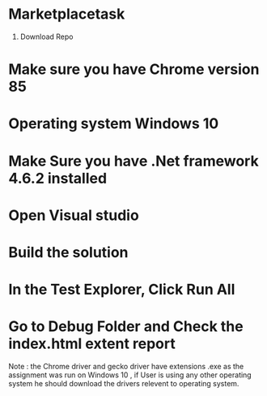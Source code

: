 # Marketplacetask
1. Download Repo
# Make sure you have Chrome version 85
# Operating system Windows 10
# Make Sure you have .Net framework 4.6.2 installed
# Open Visual studio
# Build the solution 
# In the Test Explorer, Click Run All 
# Go to Debug Folder and Check the index.html extent report


Note : the Chrome driver and gecko driver have extensions .exe as the assignment was run on Windows 10 , if User is using any other operating system he should download the drivers relevent to operating system.
